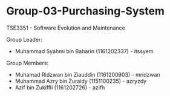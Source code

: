 # Group-03-Purchasing-System

TSE3351 - Software Evolution and Maintenance


Group Leader: 
- Muhammad Syahmi bin Baharin (1161202337) - itssyem

Group Members:
- Muhamad Ridzwan bin Ziauddin (1161200903) - mridzwan
- Muhammad Azry bin Zuraidy (1151100235) - azryzdy
- Azif bin Zukiffli (1161202726) - azifh
